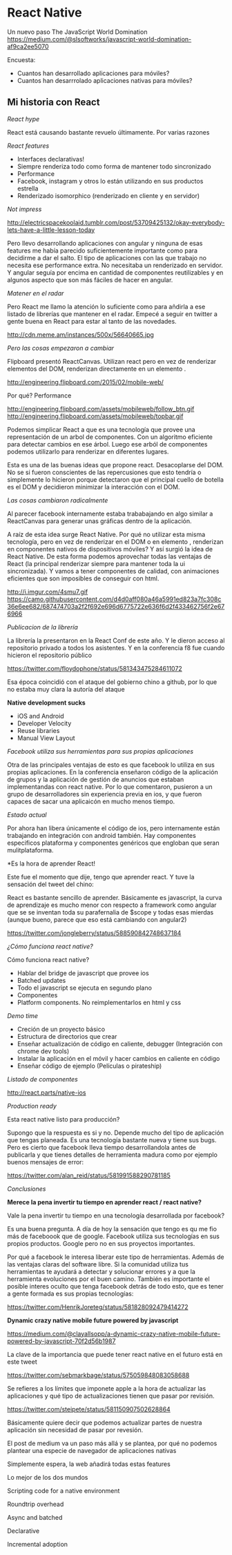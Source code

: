 # React Native

Un nuevo paso The JavaScript World Domination
https://medium.com/@slsoftworks/javascript-world-domination-af9ca2ee5070

Encuesta:
- Cuantos han desarrollado aplicaciones para móviles?
- Cuantos han desarrrolado aplicaciones nativas para móviles?


## Mi historia con React

*React hype*

React está causando bastante revuelo últimamente. Por varias razones


*React features*

- Interfaces declarativas!
- Siempre renderiza todo como forma de mantener todo sincronizado
- Performance
- Facebook, instagram y otros lo están utilizando en sus productos estrella
- Renderizado isomorphico (renderizado en cliente y en servidor)

*Not impress*

http://electricspacekoolaid.tumblr.com/post/53709425132/okay-everybody-lets-have-a-little-lesson-today


Pero llevo desarrollando aplicaciones con angular y ninguna de esas features me había parecido suficientemente importante
como para decidirme a dar el salto. El tipo de aplicaciones con las que trabajo no necesita ese performance extra.
No necesitaba un renderizado en servidor. Y angular seguía por encima en cantidad de componentes reutilizables y 
en algunos aspecto que son más fáciles de hacer en angular.  


*Matener en el radar* 

Pero React me llamo la atención lo suficiente como para añdirla a ese listado de librerías que mantener en el radar.
Empecé a seguir en twitter a gente buena en React para estar al tanto de las novedades.

http://cdn.meme.am/instances/500x/56640665.jpg


*Pero las cosas empezaron a cambiar*

Flipboard presentó ReactCanvas. Utilizan react pero en vez de renderizar elementos del DOM, renderizan directamente
en un elemento <canvas>.

http://engineering.flipboard.com/2015/02/mobile-web/

Por qué? Performance

http://engineering.flipboard.com/assets/mobileweb/follow_btn.gif
http://engineering.flipboard.com/assets/mobileweb/topbar.gif


Podemos simplicar React a que es una tecnología que provee una representación de un arbol de componentes. Con un
algoritmo eficiente para detectar cambios en ese árbol. 
Luego ese arból de componentes podemos utilizarlo para renderizar en diferentes lugares.

Esta es una de las buenas ideas que propone react. Desacoplarse del DOM. No se si fueron conscientes de las repercusiones
que esto tendría o simplemente lo hicieron porque detectaron que el principal cuello de botella es el DOM y decidieron
minimizar la interacción con el DOM.

*Las cosas cambiaron radicalmente*

Al parecer facebook internamente estaba trababajando en algo similar a ReactCanvas para generar unas gráficas dentro
de la aplicación.

A raíz de esta idea surge React Native. Por qué no utilizar esta misma tecnología, pero en vez de renderizar en el DOM
o en elemento <canvas>, renderizan en componentes nativos de dispositivos móviles? Y así surgió la idea de React Native.
De esta forma podemos aprovechar todas las ventajas de React (la principal renderizar siempre para mantener toda la ui
sincronizada). Y vamos a tener componentes de calidad, con animaciones eficientes que son imposibles de conseguir con
html.

http://i.imgur.com/4smu7.gif
https://camo.githubusercontent.com/d4d0aff080a46a5991ed823a7fc308c36e6ee682/687474703a2f2f692e696d6775722e636f6d2f433462756f2e676966

*Publicacion de la librería*

La librería la presentaron en la React Conf de este año. Y le dieron acceso al repositorio privado a todos los asistentes.
Y en la conferencia f8 fue cuando hicieron el repositorio público

https://twitter.com/floydophone/status/581343475284611072

Esa época coincidió con el ataque del gobierno chino a github, por lo que no estaba muy clara la autoría del ataque 

**Native development sucks**

* iOS and Android
* Developer Velocity
* Reuse libraries
* Manual View Layout


*Facebook utiliza sus herramientas para sus propias aplicaciones*

Otra de las principales ventajas de esto es que facebook lo utiliza en sus propias aplicaciones. 
En la conferencia enseñaron código de la aplicación de grupos
y la aplicación de gestión de anuncios que estaban implementandas con react native.
Por lo que comentaron, pusieron a un grupo de desarrolladores sin experiencia previa en ios, y que fueron capaces de sacar una aplicaicón en mucho menos tiempo.

*Estado actual*

Por ahora han libera únicamente el código de ios, pero internamente están trabajando en integración con android también. 
Hay componentes especificos plataforma y componentes genéricos que engloban que seran mulitplataforma.

*Es la hora de aprender React!  

Este fue el momento que dije, tengo que aprender react. Y tuve la sensación del tweet del chino:

React es bastante sencillo de aprender. Básicamente es javascript, la curva de aprendizaje es mucho menor con respecto a framework como angular que se
se inventan toda su parafernalia de $scope y todas esas mierdas (aunque bueno, parece que eso está cambiando con angular2)

https://twitter.com/jongleberry/status/588590842748637184

*¿Cómo funciona react native?*

Cómo funciona react native?

- Hablar del bridge de javascript que provee ios
- Batched updates
- Todo el javascript se ejecuta en segundo plano
- Componentes
- Platform components. No reimplementarlos en html y css

  
*Demo time*
 
* Creción de un proyecto básico
* Estructura de directorios que crear
* Enseñar actualización de código en caliente, debugger (Integración con chrome dev tools)
* Instalar la aplicación en el móvil y hacer cambios en caliente en código
* Enseñar código de ejemplo (Películas o pirateship)
 
  
*Listado de componentes*

http://react.parts/native-ios

*Production ready*

Esta react native listo para producción?

Supongo que la respuesta es si y no. Depende mucho del tipo de aplicación que tengas planeada. Es una tecnología bastante nueva
y tiene sus bugs. Pero es cierto que facebook lleva tiempo desarrollandola antes de publicarla y que tienes detalles de herramienta
madura como por ejemplo buenos mensajes de error:

https://twitter.com/alan_reid/status/581991588290781185
 
*Conclusiones*

**Merece la pena invertir tu tiempo en aprender react / react native?**

Vale la pena invertir tu tiempo en una tecnología desarrollada por facebook?

Es una buena pregunta. A día de hoy la sensación que tengo es qu me fio más de faceboook que de google. Facebook
utiliza sus tecnologías en sus propios productos. Google pero no en sus proyectos importantes. 

Por qué a facebook le interesa liberar este tipo de herramientas. Además de las ventajas claras del software libre. Si la comunidad
utiliza tus herramientas te ayudará a detectar y solucionar errores y a que la herramienta evoluciones por el buen camino.
También es importante el posible interes oculto que tenga facebook detrás de todo esto, que es tener a gente formada es sus propias
tecnologías:

https://twitter.com/HenrikJoreteg/status/581828092479414272


**Dynamic crazy native mobile future powered by javascript**

https://medium.com/@clayallsopp/a-dynamic-crazy-native-mobile-future-powered-by-javascript-70f2d56b1987

La clave de la importancia que puede tener react native en el futuro está en este tweet

https://twitter.com/sebmarkbage/status/575059848083058688

Se refieres a los límites que imponete apple a la hora de actualizar las aplicaciones y qué tipo de actualizaciones
tienen que pasar por revisión.

https://twitter.com/steipete/status/581150907502628864

Básicamente quiere decir que podemos actualizar partes de nuestra aplicación sin necesidad de pasar por revesión.

El post de medium va un paso más allá y se plantea, por qué no podemos plantear una especie de navegador de aplicaciones nativas





   

   
   
Simplemente espera, la web añadirá todas estas features   

Lo mejor de los dos mundos

Scripting code for a native environment

Roundtrip overhead

Async and batched

Declarative

Incremental adoption

